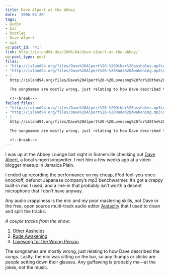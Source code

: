 ```yaml
---
title: Dave Alpert at the Abbey
date: '2006-04-20'
tags:
- audio
- bar
- bootleg
- Dave Alpert
- mp3
wp:post_id: '41'
link: http://island94.dev/2006/04/dave-alpert-at-the-abbey/
wp:post_type: post
files:
- "http://island94.org/files/Dave%20Alpert%20-%20Other%20assholes.mp3\n# "
- "http://island94.org/files/Dave%20Alpert%20-%20Rude%20Awakening.mp3\n# "
- |
  http://island94.org/files/Dave%20Alpert%20-%20Lovesong%20for%20the%20wrong%20person.mp3

  The songnames are mostly wrong, just relating to how Dave described the songs. Lastly, the mic was sitting on the bar, so any thumps or clicks are people setting down their glasses.  Any guffawing is probably me--at the jokes, not the music.

  <!--break-->
failed_files:
- "http://island94.org/files/Dave%20Alpert%20-%20Other%20assholes.mp3\n# "
- "http://island94.org/files/Dave%20Alpert%20-%20Rude%20Awakening.mp3\n# "
- |
  http://island94.org/files/Dave%20Alpert%20-%20Lovesong%20for%20the%20wrong%20person.mp3

  The songnames are mostly wrong, just relating to how Dave described the songs. Lastly, the mic was sitting on the bar, so any thumps or clicks are people setting down their glasses.  Any guffawing is probably me--at the jokes, not the music.

  <!--break-->
---
```


<p>I was up at the Abbey Lounge last night in Somerville checking out <a href="http://davealpert.com">Dave Alpert</a>, a local singer/songwriter.  I met him a few weeks ago at a video-blogger meetup in Jamaica Plain.  </p>

<p>I ended up recording the performance on my cheap, iPod fool-you-once-knockoff, defunct Japanese company&#8217;s mp3 benchwarmer.  It&#8217;s got a crappy built-in mic I used, and a line-in that probably isn&#8217;t worth a decent microphone that I don&#8217;t have anyway.  </p>

<p>Any audio crappiness is the mic and my poor mastering skills, not Dave or the free, open source multi-track audio editor <a href="http://audacity.sourceforge.net/">Audacity</a> that I used to clean and split the tracks.</p>

<p><em>A couple tracks from the show:</em></p>

<ol>
  <li><a href="http://island94.org/files/Dave%20Alpert%20-%20Other%20assholes.mp3">Other Assholes</a></li>
  <li><a href="http://island94.org/files/Dave%20Alpert%20-%20Rude%20Awakening.mp3">Rude Awakening</a></li>
  <li><a href="http://island94.org/files/Dave%20Alpert%20-%20Lovesong%20for%20the%20wrong%20person.mp3">Lovesong for the Wrong Person</a></li>
</ol>

<p>The songnames are mostly wrong, just relating to how Dave described the songs. Lastly, the mic was sitting on the bar, so any thumps or clicks are people setting down their glasses.  Any guffawing is probably me&#8212;at the jokes, not the music.</p>

